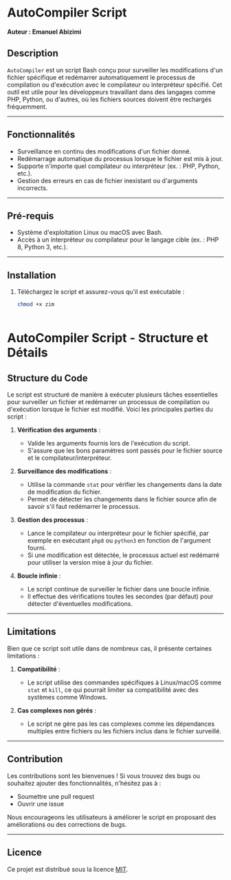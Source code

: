 # AutoCompiler Script

**Auteur : Emanuel Abizimi**

## Description

`AutoCompiler` est un script Bash conçu pour surveiller les modifications d'un fichier spécifique et redémarrer automatiquement le processus de compilation ou d'exécution avec le compilateur ou interpréteur spécifié. Cet outil est utile pour les développeurs travaillant dans des langages comme PHP, Python, ou d'autres, où les fichiers sources doivent être rechargés fréquemment.

---

## Fonctionnalités

- Surveillance en continu des modifications d'un fichier donné.
- Redémarrage automatique du processus lorsque le fichier est mis à jour.
- Supporte n'importe quel compilateur ou interpréteur (ex. : PHP, Python, etc.).
- Gestion des erreurs en cas de fichier inexistant ou d'arguments incorrects.

---

## Pré-requis

- Système d'exploitation Linux ou macOS avec Bash.
- Accès à un interpréteur ou compilateur pour le langage cible (ex. : PHP 8, Python 3, etc.).

---

## Installation

1. Téléchargez le script et assurez-vous qu'il est exécutable :
   ```bash
   chmod +x zim



# AutoCompiler Script - Structure et Détails

## Structure du Code

Le script est structuré de manière à exécuter plusieurs tâches essentielles pour surveiller un fichier et redémarrer un processus de compilation ou d'exécution lorsque le fichier est modifié. Voici les principales parties du script :

1. **Vérification des arguments** :
   - Valide les arguments fournis lors de l'exécution du script.
   - S'assure que les bons paramètres sont passés pour le fichier source et le compilateur/interpréteur.

2. **Surveillance des modifications** :
   - Utilise la commande `stat` pour vérifier les changements dans la date de modification du fichier.
   - Permet de détecter les changements dans le fichier source afin de savoir s'il faut redémarrer le processus.

3. **Gestion des processus** :
   - Lance le compilateur ou interpréteur pour le fichier spécifié, par exemple en exécutant `php8` ou `python3` en fonction de l'argument fourni.
   - Si une modification est détectée, le processus actuel est redémarré pour utiliser la version mise à jour du fichier.

4. **Boucle infinie** :
   - Le script continue de surveiller le fichier dans une boucle infinie.
   - Il effectue des vérifications toutes les secondes (par défaut) pour détecter d'éventuelles modifications.

---

## Limitations

Bien que ce script soit utile dans de nombreux cas, il présente certaines limitations :

1. **Compatibilité** :
   - Le script utilise des commandes spécifiques à Linux/macOS comme `stat` et `kill`, ce qui pourrait limiter sa compatibilité avec des systèmes comme Windows.
   
2. **Cas complexes non gérés** :
   - Le script ne gère pas les cas complexes comme les dépendances multiples entre fichiers ou les fichiers inclus dans le fichier surveillé.

---

## Contribution

Les contributions sont les bienvenues ! Si vous trouvez des bugs ou souhaitez ajouter des fonctionnalités, n'hésitez pas à :

- Soumettre une pull request
- Ouvrir une issue

Nous encourageons les utilisateurs à améliorer le script en proposant des améliorations ou des corrections de bugs.

---

## Licence

Ce projet est distribué sous la licence [MIT](LICENSE).

